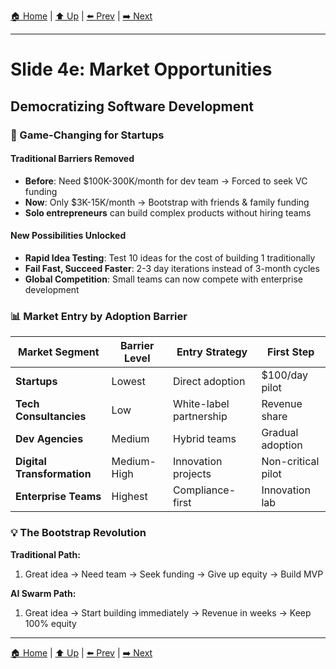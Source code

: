 [🏠 Home](../slide-deck.md) | [⬆️ Up](../slide-deck.md) | [⬅️ Prev](slide-04d-productivity-comparison.md) | [➡️ Next](slide-05-development-principles.md)

---

# Slide 4e: Market Opportunities

## Democratizing Software Development

### 🚀 Game-Changing for Startups

#### Traditional Barriers Removed
- **Before**: Need $100K-300K/month for dev team → Forced to seek VC funding
- **Now**: Only $3K-15K/month → Bootstrap with friends & family funding
- **Solo entrepreneurs** can build complex products without hiring teams

#### New Possibilities Unlocked
- **Rapid Idea Testing**: Test 10 ideas for the cost of building 1 traditionally
- **Fail Fast, Succeed Faster**: 2-3 day iterations instead of 3-month cycles
- **Global Competition**: Small teams can now compete with enterprise development

### 📊 Market Entry by Adoption Barrier

| Market Segment | Barrier Level | Entry Strategy | First Step |
|----------------|---------------|----------------|------------|
| **Startups** | Lowest | Direct adoption | $100/day pilot |
| **Tech Consultancies** | Low | White-label partnership | Revenue share |
| **Dev Agencies** | Medium | Hybrid teams | Gradual adoption |
| **Digital Transformation** | Medium-High | Innovation projects | Non-critical pilot |
| **Enterprise Teams** | Highest | Compliance-first | Innovation lab |

### 💡 The Bootstrap Revolution

**Traditional Path:**
1. Great idea → Need team → Seek funding → Give up equity → Build MVP

**AI Swarm Path:**
1. Great idea → Start building immediately → Revenue in weeks → Keep 100% equity

---

[🏠 Home](../slide-deck.md) | [⬆️ Up](../slide-deck.md) | [⬅️ Prev](slide-04d-productivity-comparison.md) | [➡️ Next](slide-05-development-principles.md)
